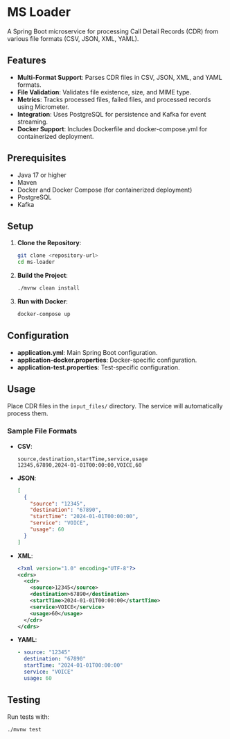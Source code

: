# MS Loader

A Spring Boot microservice for processing Call Detail Records (CDR) from various file formats (CSV, JSON, XML, YAML).

## Features

- **Multi-Format Support**: Parses CDR files in CSV, JSON, XML, and YAML formats.
- **File Validation**: Validates file existence, size, and MIME type.
- **Metrics**: Tracks processed files, failed files, and processed records using Micrometer.
- **Integration**: Uses PostgreSQL for persistence and Kafka for event streaming.
- **Docker Support**: Includes Dockerfile and docker-compose.yml for containerized deployment.

## Prerequisites

- Java 17 or higher
- Maven
- Docker and Docker Compose (for containerized deployment)
- PostgreSQL
- Kafka

## Setup

1. **Clone the Repository**:
   ```bash
   git clone <repository-url>
   cd ms-loader
   ```

2. **Build the Project**:
   ```bash
   ./mvnw clean install
   ```

3. **Run with Docker**:
   ```bash
   docker-compose up
   ```

## Configuration

- **application.yml**: Main Spring Boot configuration.
- **application-docker.properties**: Docker-specific configuration.
- **application-test.properties**: Test-specific configuration.

## Usage

Place CDR files in the `input_files/` directory. The service will automatically process them.

### Sample File Formats

- **CSV**:
  ```
  source,destination,startTime,service,usage
  12345,67890,2024-01-01T00:00:00,VOICE,60
  ```

- **JSON**:
  ```json
  [
    {
      "source": "12345",
      "destination": "67890",
      "startTime": "2024-01-01T00:00:00",
      "service": "VOICE",
      "usage": 60
    }
  ]
  ```

- **XML**:
  ```xml
  <?xml version="1.0" encoding="UTF-8"?>
  <cdrs>
    <cdr>
      <source>12345</source>
      <destination>67890</destination>
      <startTime>2024-01-01T00:00:00</startTime>
      <service>VOICE</service>
      <usage>60</usage>
    </cdr>
  </cdrs>
  ```

- **YAML**:
  ```yaml
  - source: "12345"
    destination: "67890"
    startTime: "2024-01-01T00:00:00"
    service: "VOICE"
    usage: 60
  ```

## Testing

Run tests with:
```bash
./mvnw test
```
